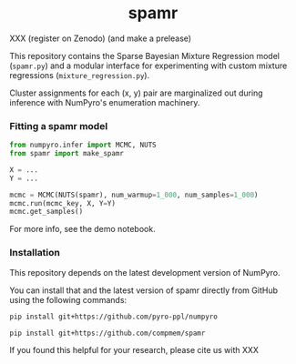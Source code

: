 <h1 align='center'>spamr</h1>

XXX (register on Zenodo) (and make a prelease)

This repository contains the Sparse Bayesian Mixture Regression model (`spamr.py`) and a modular interface for experimenting with custom mixture regressions (`mixture_regression.py`). 

Cluster assignments for each (x, y) pair are marginalized out during inference with NumPyro's enumeration machinery.

###  Fitting a spamr model
```python
from numpyro.infer import MCMC, NUTS
from spamr import make_spamr

X = ...
Y = ...

mcmc = MCMC(NUTS(spamr), num_warmup=1_000, num_samples=1_000)
mcmc.run(mcmc_key, X, Y=Y)
mcmc.get_samples()
```

For more info, see the demo notebook.

### Installation

This repository depends on the latest development version of NumPyro.

You can install that and the latest version of spamr directly from GitHub using the following commands:

```bash
pip install git+https://github.com/pyro-ppl/numpyro

pip install git+https://github.com/compmem/spamr
```

If you found this helpful for your research, please cite us with XXX

